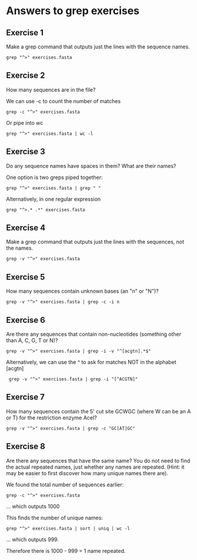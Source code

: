 # Answers to grep exercises

## Exercise 1
Make a grep command that outputs just the lines with the sequence names.

    grep "^>" exercises.fasta


## Exercise 2
How many sequences are in the file?

We can use -c to count the number of matches

    grep -c "^>" exercises.fasta

Or pipe into wc

    grep "^>" exercises.fasta | wc -l


## Exercise 3
Do any sequence names have spaces in them? What are their names?

One option is two greps piped together:
    
    grep "^>" exercises.fasta | grep " "

Alternatively, in one regular expression

    grep "^>.* .*" exercises.fasta



## Exercise 4
Make a grep command that outputs just the lines with the sequences, not the names.

    grep -v "^>" exercises.fasta



## Exercise 5
How many sequences contain unknown bases (an "n" or "N")?

    grep -v "^>" exercises.fasta | grep -c -i n



## Exercise 6
Are there any sequences that contain non-nucleotides (something other than A, C, G, T or N)?

    grep -v "^>" exercises.fasta | grep -i -v "^[acgtn].*$"

Alternatively, we can use the ^ to ask for matches NOT in the alphabet [acgtn]

     grep -v "^>" exercises.fasta | grep -i "[^ACGTN]"



## Exercise 7
How many sequences contain the 5' cut site GCWGC (where W can be an A or T) for the restriction enzyme AceI?

    grep -v "^>" exercises.fasta | grep -c "GC[AT]GC"



## Exercise 8 
Are there any sequences that have the same name? You do not need to find the actual repeated names, just whether any names are repeated. (Hint: it may be easier to first discover how many unique names there are).

We found the total number of sequences earlier:
    
    grep -c "^>" exercises.fasta

... which outputs 1000

This finds the number of unique names:

    grep "^>" exercises.fasta | sort | uniq | wc -l

... which outputs 999.

Therefore there is 1000 - 999 = 1 name repeated.
